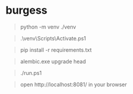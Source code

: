 
# burgess

> python -m venv ./venv

> .\venv\Scripts\Activate.ps1

> pip install -r requirements.txt

> alembic.exe upgrade head

> ./run.ps1

> open http://localhost:8081/ in your browser
